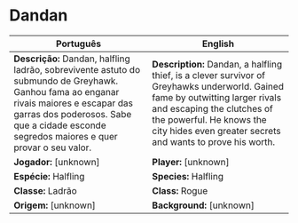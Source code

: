 # Dandan

| Português | English |
|-----------|---------|
| **Descrição:** Dandan, halfling ladrão, sobrevivente astuto do submundo de Greyhawk. Ganhou fama ao enganar rivais maiores e escapar das garras dos poderosos. Sabe que a cidade esconde segredos maiores e quer provar o seu valor. | **Description:** Dandan, a halfling thief, is a clever survivor of Greyhawks underworld. Gained fame by outwitting larger rivals and escaping the clutches of the powerful. He knows the city hides even greater secrets and wants to prove his worth. |
| **Jogador:** [unknown] | **Player:** [unknown] |
| **Espécie:** Halfling | **Species:** Halfling |
| **Classe:** Ladrão | **Class:** Rogue |
| **Origem:** [unknown] | **Background:** [unknown] |


























